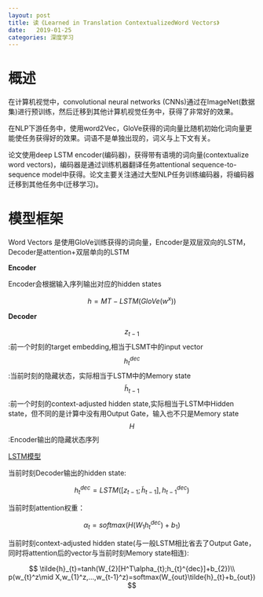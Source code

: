 ```yaml
---
layout: post
title: 读《Learned in Translation ContextualizedWord Vectors》
date:   2019-01-25
categories: 深度学习
---  
```


# 概述  

在计算机视觉中，convolutional neural networks (CNNs)通过在ImageNet(数据集)进行预训练，然后迁移到其他计算机视觉任务中，获得了非常好的效果。  

在NLP下游任务中，使用word2Vec，GloVe获得的词向量比随机初始化词向量更能使任务获得好的效果。词语不是单独出现的，词义与上下文有关。

论文使用deep LSTM encoder(编码器)，获得带有语境的词向量(contextualize word vectors)，编码器是通过训练机器翻译任务attentional sequence-to-sequence model中获得。论文主要关注通过大型NLP任务训练编码器，将编码器迁移到其他任务中(迁移学习)。  

# 模型框架  

Word Vectors 是使用GloVe训练获得的词向量，Encoder是双层双向的LSTM，Decoder是attention+双层单向的LSTM


**Encoder**  

Encoder会根据输入序列输出对应的hidden states

$$
h=MT-LSTM(GloVe(w^x))
$$

**Decoder**  

$$z_{t-1}$$:前一个时刻的target embedding,相当于LSMT中的input vector
$$h_{t}^{dec}$$:当前时刻的隐藏状态，实际相当于LSTM中的Memory state
$$\tilde{h}_{t-1}$$:前一个时刻的context-adjusted hidden state,实际相当于LSTM中Hidden state，但不同的是计算中没有用Output Gate，输入也不只是Memory state   
$$H$$:Encoder输出的隐藏状态序列

[LSTM模型](https://meixuanzhang.github.io/NLP-RNN-LSTM-GRU/)   

当前时刻Decoder输出的hidden state:

$$
h_{t}^{dec}=LSTM([z_{t-1};\tilde{h}_{t-1}],h_{t-1}^{dec})
$$

当前时刻attention权重：  


$$
\alpha_{t}=softmax(H(W_{1}h_{t}^{dec})+b_{1})$$

当前时刻context-adjusted hidden state(与一般LSTM相比省去了Output Gate，同时将attention后的vector与当前时刻Memory state相连):    

$$
\tilde{h}_{t}=tanh(W_{2}[H^T\alpha_{t};h_{t}^{dec}]+b_{2})\\
p(w_{t}^z\mid X,w_{1}^z,...,w_{t-1}^z)=softmax(W_{out}\tilde{h}_{t}+b_{out})
$$


